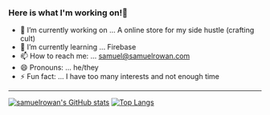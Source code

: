 ### Here is what I'm working on!👋

- 🔭 I’m currently working on ... A online store for my side hustle (crafting cult)
- 🌱 I’m currently learning ... Firebase
- 📫 How to reach me: ... samuel@samuelrowan.com
- 😄 Pronouns: ... he/they
- ⚡ Fun fact: ... I have too many interests and not enough time
---
[![samuelrowan's GitHub stats](https://github-readme-stats.vercel.app/api?username=samuelrowan)](https://github.com/anuraghazra/github-readme-stats)
[![Top Langs](https://github-readme-stats.vercel.app/api/top-langs/?username=samuelrowan)](https://github.com/anuraghazra/github-readme-stats)

